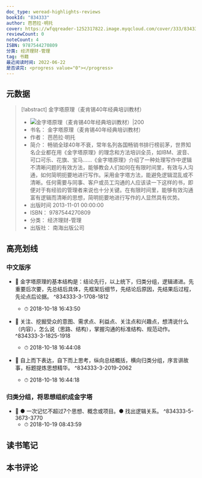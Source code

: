 ```yaml
---
doc_type: weread-highlights-reviews
bookId: "834333"
author: 芭芭拉·明托
cover: https://wfqqreader-1252317822.image.myqcloud.com/cover/333/834333/t7_834333.jpg
reviewCount: 0
noteCount: 4
ISBN: 9787544270809
分类: 经济理财-管理
tag: 书籍
最近阅读时间: 2022-06-22
是否读完: <progress value="0"></progress>
---
```

## 元数据
> [!abstract] 金字塔原理（麦肯锡40年经典培训教材）
> - ![ 金字塔原理（麦肯锡40年经典培训教材）|200](https://wfqqreader-1252317822.image.myqcloud.com/cover/333/834333/t7_834333.jpg)
> - 书名： 金字塔原理（麦肯锡40年经典培训教材）
> - 作者： 芭芭拉·明托
> - 简介： 畅销全球40年不衰，常年名列各国畅销书排行榜前茅，世界知名企业都在用《金字塔原理》的理念和方法培训全员，如IBM、波音、可口可乐、花旗、宝马……《金字塔原理》介绍了一种处理写作中逻辑不清晰问题的有效方法，能够教会人们如何在有限时间里，有效与人沟通，如何简明扼要地进行写作。采用金字塔方法，能避免逻辑混乱或不清晰。任何需要与同事、客户或员工沟通的人应该读一下这样的书，即便对于有经验的管理者来说也十分关键。在有限时间里，能够有效沟通富有逻辑而清晰的思想，简明扼要地进行写作的人显然具有优势。
> - 出版时间 2013-11-01 00:00:00
> - ISBN： 9787544270809
> - 分类： 经济理财-管理
> - 出版社： 南海出版公司

## 高亮划线

### 中文版序


- 📌 金字塔原理的基本结构是：结论先行，以上统下，归类分组，逻辑递进。先重要后次要，先总结后具体，先框架后细节，先结论后原因，先结果后过程，先论点后论据。 ^834333-3-1708-1812
    - ⏱ 2018-10-18 16:43:50 

- 📌 关注、挖掘受众的意图、需求点、利益点、关注点和兴趣点，想清说什么（内容），怎么说（思路、结构），掌握沟通的标准结构、规范动作。 ^834333-3-1825-1918
    - ⏱ 2018-10-18 16:44:08 

- 📌 自上而下表达，自下而上思考，纵向总结概括，横向归类分组，序言讲故事，标题提炼思想精华。 ^834333-3-2019-2062
    - ⏱ 2018-10-18 16:44:18 
### 归类分组，将思想组织成金字塔


- 📌 ● 一次记忆不超过7个思想、概念或项目。● 找出逻辑关系。 ^834333-5-3673-3770
    - ⏱ 2018-10-19 08:43:59 
## 读书笔记

## 本书评论
